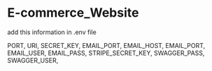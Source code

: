 # E-commerce_Website


add this information in .env file

PORT,
URI,
SECRET_KEY,
EMAIL_PORT,
EMAIL_HOST,
EMAIL_PORT,                   
EMAIL_USER,
EMAIL_PASS,
STRIPE_SECRET_KEY,
SWAGGER_PASS,
SWAGGER_USER,
